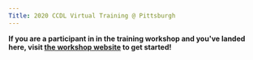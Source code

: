 ```yaml
---
Title: 2020 CCDL Virtual Training @ Pittsburgh
---
```


**If you are a participant in in the training workshop and you've landed here, visit [the workshop website](https://cmu-lib.github.io/CCDL_pgh_202008/) to get started!**
